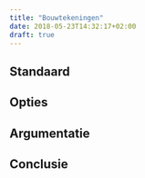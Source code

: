 ```yaml
---
title: "Bouwtekeningen"
date: 2018-05-23T14:32:17+02:00
draft: true
---
```


## Standaard

## Opties

## Argumentatie

## Conclusie
